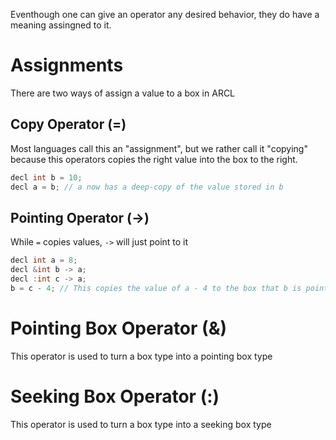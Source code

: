 Eventhough one can give an operator any desired behavior, they do have a meaning assingned to it.
# Assignments
There are two ways of assign a value to a box in ARCL
## Copy Operator (=)
Most languages call this an "assignment", but we rather call it "copying" because this operators copies the right value into the box to the right.
```cpp
decl int b = 10;
decl a = b; // a now has a deep-copy of the value stored in b
```

## Pointing Operator (->)
While ```=``` copies values, ```->``` will just point to it
```cpp
decl int a = 8;
decl &int b -> a;
decl :int c -> a;
b = c - 4; // This copies the value of a - 4 to the box that b is pointing to
```
# Pointing Box Operator (&)
This operator is used to turn a box type into a pointing box type

# Seeking Box Operator (:)
This operator is used to turn a box type into a seeking box type